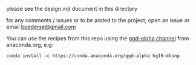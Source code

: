please see the design.md document in this directory

for any comments / issues or to be added to the project, open an issue or email bpederse@gmail.com

You can use the recipes from this repo using the [ggd-alpha channel](https://anaconda.org/ggd-alpha/) from anaconda.org, e.g:

```
conda install -c https://conda.anaconda.org/ggd-alpha hg19-dbsnp
```

